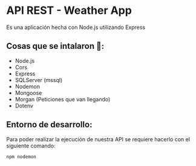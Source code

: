 # API REST - Weather App
Es una aplicación hecha con Node.js utilizando Express

## Cosas que se intalaron 📲: 
  - Node.js
  - Cors
  - Express
  - SQLServer (mssql)
  - Nodemon
  - Mongoose
  - Morgan (Peticiones que van llegando)
  - Dotenv   

## Entorno de desarrollo: 
Para poder realizar la ejecución de nuestra API se requiere hacerlo con el siguiente comando:

```bash 
npm nodemon
```

